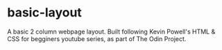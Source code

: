 # basic-layout
A basic 2 column webpage layout.
Built following Kevin Powell's HTML & CSS for begginers youtube series, as part of The Odin Project.
